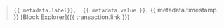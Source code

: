 > `{{ metadata.label}},  {{ metadata.value }},` {{ metadata.timestamp }} 
  [Block Explorer]({{ transaction.link }})